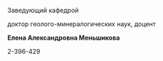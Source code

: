 Заведующий кафедрой
   

 доктор геолого-минералогических наук, доцент
   

**Елена Александровна Меньшикова** 
  

 2-396-429